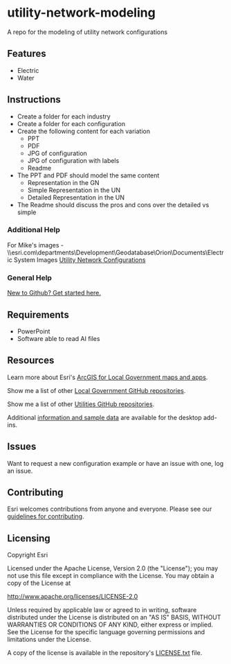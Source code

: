 # utility-network-modeling

A repo for the modeling of utility network configurations

## Features

* Electric
* Water

## Instructions

- Create a folder for each industry
- Create a folder for each configuration
- Create the following content for each variation
	- PPT
	- PDF
	- JPG of configuration
	- JPG of configuration with labels
	- Readme
- The PPT and PDF should model the same content
	- Representation in the GN
	- Simple Representation in the UN
	- Detailed Representation in the UN
- The Readme should discuss the pros and cons over the detailed vs simple

### Additional Help
For Mike's images - \\\esri.com\departments\Development\Geodatabase\Orion\Documents\Electric System Images 
[Utility Network Configurations](http://solutions.arcgis.com/gallery/#s=0&q=%22utility%20network%22)


### General Help
[New to Github? Get started here.](http://htmlpreview.github.com/?https://github.com/Esri/esri.github.com/blob/master/help/esri-getting-to-know-github.html)

## Requirements

* PowerPoint
* Software able to read AI files


## Resources

Learn more about Esri's [ArcGIS for Local Government maps and apps](http://solutions.arcgis.com/local-government/).

Show me a list of other [Local Government GitHub repositories](http://esri.github.io/#Local-Government).

Show me a list of other [Utilities GitHub repositories](http://esri.github.io/#Utilities).

Additional [information and sample data](http://www.arcgis.com/home/item.html?id=385978c927124489b4dc6110eded38df)
are available for the desktop add-ins.

## Issues

Want to request a new configuration example or have an issue with one, log an issue.

## Contributing

Esri welcomes contributions from anyone and everyone.
Please see our [guidelines for contributing](https://github.com/esri/contributing).

## Licensing

Copyright Esri

Licensed under the Apache License, Version 2.0 (the "License");
you may not use this file except in compliance with the License.
You may obtain a copy of the License at

   http://www.apache.org/licenses/LICENSE-2.0

Unless required by applicable law or agreed to in writing, software
distributed under the License is distributed on an "AS IS" BASIS,
WITHOUT WARRANTIES OR CONDITIONS OF ANY KIND, either express or implied.
See the License for the specific language governing permissions and
limitations under the License.

A copy of the license is available in the repository's
[LICENSE.txt](LICENSE.txt) file.
